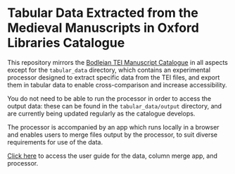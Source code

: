 # Tabular Data Extracted from the Medieval Manuscripts in Oxford Libraries Catalogue

This repository mirrors the <a href="https://github.com/bodleian/medieval-mss" target="_blank" rel="noopener noreferrer">Bodleian TEI Manuscript Catalogue</a> in all aspects except for the <code>tabular_data</code> directory, which contains an experimental processor designed to extract specific data from the TEI files, and export them in tabular data to enable cross-comparison and increase accessibility.

You do not need to be able to run the processor in order to access the output data: these can be found in the <code>tabular_data/output</code> directory, and are currently being updated regularly as the catalogue develops.

The processor is accompanied by an app which runs locally in a browser and enables users to merge files output by the processor, to suit diverse requirements for use of the data.

<a href="https://digital-scholarship-oxford.github.io/enabling-digital-research" target="_blank" rel="noopener noreferrer">Click here</a> to access the user guide for the data, column merge app, and processor.
